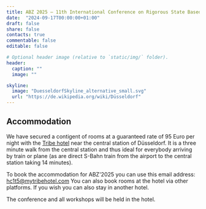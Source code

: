 ```yaml
---
title: ABZ 2025 – 11th International Conference on Rigorous State Based Methods
date:  "2024-09-17T00:00:00+01:00"
draft: false
share: false
contacts: true
commentable: false
editable: false

# Optional header image (relative to `static/img/` folder).
header:
  caption: ""
  image: ""

skyline: 
  image: "DuesseldorfSkyline_alternative_small.svg"
  url: "https://de.wikipedia.org/wiki/Düsseldorf"
---
```


## Accommodation

We have secured a contigent of rooms at a guaranteed rate of 95 Euro per night with the [Tribe hotel](https://tribehotels.com/en/germany/dusseldorf/) near the central station of Düsseldorf.
It is a three minute walk from the central station and thus ideal for everybody arriving by train
or plane (as are direct S-Bahn train from the airport to the central station taking 14 minutes).

To book the accommodation for ABZ'2025 you can use this email address: hc1t5@mytribehotel.com
You can also book rooms at the hotel via other platforms. If you wish you can also stay in another hotel.

The conference and all workshops will be held in the hotel.